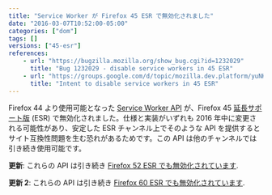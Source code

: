 ```yaml
---
title: "Service Worker が Firefox 45 ESR で無効化されました"
date: "2016-03-07T10:52:00-05:00"
categories: ["dom"]
tags: []
versions: ["45-esr"]
references:
    - url: "https://bugzilla.mozilla.org/show_bug.cgi?id=1232029"
      title: "Bug 1232029 - disable service workers in 45 ESR"
    - url: "https://groups.google.com/d/topic/mozilla.dev.platform/yuNHtDhl3lY/discussion"
      title: "Intent to disable service workers in 45 ESR"
---
```

Firefox 44 より使用可能となった [Service Worker API](https://developer.mozilla.org/docs/Web/API/Service_Worker_API) が、Firefox 45 [延長サポート版](https://www.mozilla.org/firefox/organizations/) (ESR) で無効化されました。仕様と実装がいずれも 2016 年中に変更される可能性があり、安定した ESR チャンネル上でそのような API を提供するとサイト互換性問題を生む恐れがあるためです。この API は他のチャンネルでは引き続き使用可能です。

**更新**: これらの API は引き続き [Firefox 52 ESR でも無効化されています](https://www.fxsitecompat.dev/ja/docs/2017/service-workers-and-push-notifications-are-disabled-on-firefox-52-esr/).

**更新 2**: これらの API は引き続き [Firefox 60 ESR でも無効化されています](https://www.fxsitecompat.dev/ja/docs/2018/service-workers-and-push-notifications-are-disabled-on-firefox-60-esr/).
